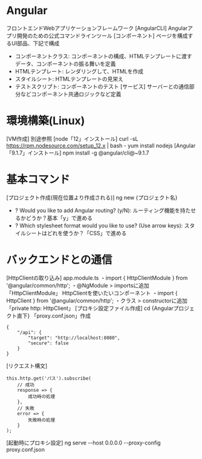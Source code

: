 # Angular
フロントエンドWebアプリケーションフレームワーク
[AngularCLI]
Angularアプリ開発のための公式コマンドラインツール
[コンポーネント]
ページを構成するUI部品、下記で構成
- コンポーネントクラス: コンポーネントの構成、HTMLテンプレートに渡すデータ、コンポーネントの振る舞いを定義
- HTMLテンプレート: レンダリングして、HTMLを作成
- スタイルシート: HTMLテンプレートの見栄え
- テストスクリプト: コンポーネントのテスト
[サービス]
サーバーとの通信部分などコンポーネント共通ロジックなど定義

# 環境構築(Linux)
[VM作成]
別途参照
[node「12」インストール]
curl -sL https://rpm.nodesource.com/setup_12.x | bash -
yum install nodejs
[Angular「9.1.7」インストール]
npm install -g @angular/cli@~9.1.7

# 基本コマンド
[プロジェクト作成(現在位置より作成される)]
ng new {プロジェクト名}
- ? Would you like to add Angular routing? (y/N): ルーティング機能を持たせるかどうか？基本「y」で進める
- ? Which stylesheet format would you like to use? (Use arrow keys): スタイルシートはどれを使うか？「CSS」で進める

# バックエンドとの通信
[HttpClientの取り込み]
app.module.ts
・import { HttpClientModule } from '@angular/common/http';
・@NgModule > importsに追加「HttpClientModule」
HttpClientを使いたいコンポーネント
・import { HttpClient } from '@angular/common/http';
・クラス > constructorに追加「private http: HttpClient」
[プロキシ設定ファイル作成]
cd {Angularプロジェクト直下}
「proxy.conf.json」作成
```
{
    "/api": {
        "target": "http://localhost:8080",
        "secure": false
    }
}
```
[リクエスト構文]
```
this.http.get('パス').subscribe(
    // 成功
    response => {
        成功時の処理
    },
    // 失敗
    error => {
        失敗時の処理
    }
);
```
[起動時にプロキシ設定]
ng serve --host 0.0.0.0 --proxy-config proxy.conf.json
